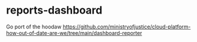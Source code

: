 # reports-dashboard
Go port of the hoodaw https://github.com/ministryofjustice/cloud-platform-how-out-of-date-are-we/tree/main/dashboard-reporter
